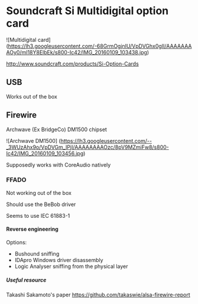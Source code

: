 Soundcraft Si Multidigital option card
=======================================

![Multidigital card]
(https://lh3.googleusercontent.com/-68GrmOgjnIU/VpDVGhx0gII/AAAAAAAAOy0/mI18Y8ElbEk/s800-Ic42/IMG_20160109_103438.jpg)

http://www.soundcraft.com/products/Si-Option-Cards

USB
---

Works out of the box

Firewire
--------

Archwave (Ex BridgeCo) DM1500 chipset

![Archwave DM1500]
(https://lh3.googleusercontent.com/--_3WUzAhx9o/VpDVGm_IPjI/AAAAAAAAOzc/8pV9MZmiFw8/s800-Ic42/IMG_20160109_103456.jpg)

Supposedly works with CoreAudio natively

### FFADO

Not working out of the box

Should use the BeBob driver

Seems to use IEC 61883-1

#### Reverse engineering

Options:
- Bushound sniffing
- IDApro Windows driver disassembly
- Logic Analyser sniffing from the physical layer

##### Useful resource

Takashi Sakamoto's paper
https://github.com/takaswie/alsa-firewire-report
